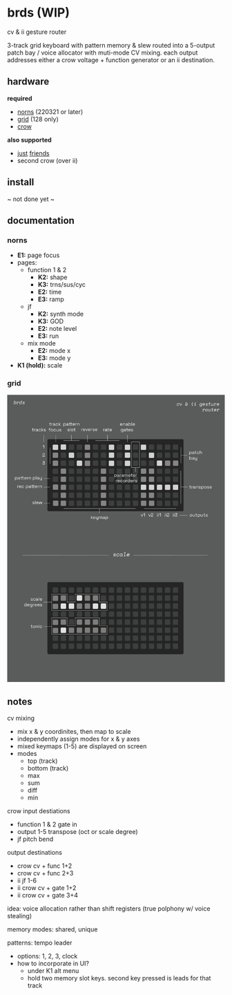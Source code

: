 # brds (WIP)

cv & ii gesture router

3-track grid keyboard with pattern memory & slew routed into a 5-output patch bay / voice allocator with muti-mode CV mixing. each output addresses either a crow voltage + function generator or an ii destination.

## hardware

**required**

- [norns](https://github.com/p3r7/awesome-monome-norns) (220321 or later)
- [grid](https://monome.org/docs/grid/) (128 only)
- [crow](https://monome.org/docs/crow/)

**also supported**

- [just](https://www.whimsicalraps.com/products/just-friends?variant=5586981781533) [friends](https://github.com/whimsicalraps/Just-Friends/blob/main/Just-Type.md)
- second crow (over ii)

## install

~ not done yet ~

## documentation

### norns

- **E1:** page focus
- pages:
  - function 1 & 2
     - **K2:** shape
    - **K3:** trns/sus/cyc
    - **E2:** time
    - **E3:** ramp
  - jf
    - **K2:** synth mode
    - **K3:** GOD
    - **E2:** note level
    - **E3:** run
  - mix mode
    - **E2:** mode x
    - **E3:** mode y
- **K1 (hold):** scale

### grid

![brds grid docs](doc/brds.png)

## notes

cv mixing 
- mix x & y coordinites, then map to scale
- independently assign modes for x & y axes
- mixed keymaps (1-5) are displayed on screen
- modes
  - top (track)
  - bottom (track)
  - max
  - sum
  - diff
  - min

crow input destiations
- function 1 & 2 gate in
- output 1-5 transpose (oct or scale degree)
- jf pitch bend

output destinations
- crow cv + func 1+2
- crow cv + func 2+3
- ii jf 1-6
- ii crow cv + gate 1+2
- ii crow cv + gate 3+4

idea: voice allocation rather than shift registers (true polphony w/ voice stealing)

memory modes: shared, unique

patterns: tempo leader
- options: 1, 2, 3, clock
- how to incorporate in UI?
  - under K1 alt menu
  - hold two memory slot keys. second key pressed is leads for that track
